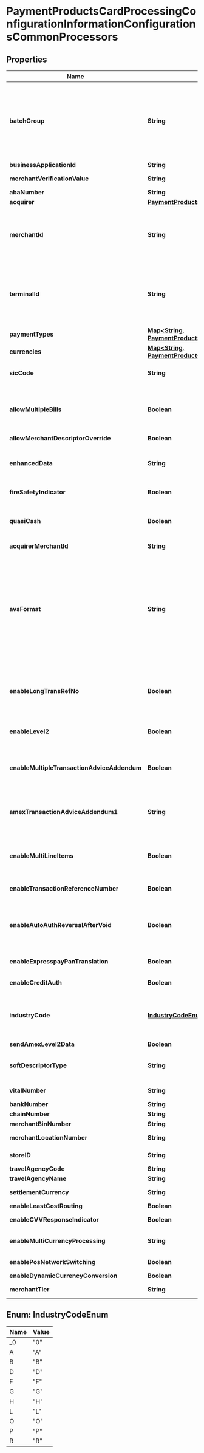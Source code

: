
# PaymentProductsCardProcessingConfigurationInformationConfigurationsCommonProcessors

## Properties
Name | Type | Description | Notes
------------ | ------------- | ------------- | -------------
**batchGroup** | **String** | Determines the batching group that separates merchants for special batching times. Batching groups can separate merchant batches by the following criteria:  * Timezone * Merchant deadlines * Large merchants (top 10) * Merchants with Service-Level Agreements  Applicable for Chase Paymentech Salem (chasepaymentechsalem), Streamline (streamline2), Six (six), Barclays (barclays2), Paymentech Tampa (paymentechtampa), CMCIC (cmcic), FDC Nashville (smartfdc), RUPAY, American Express Direct (amexdirect), GPN (gpn), VPC, GPX (gpx), CB2A, Barclays HISO (barclayshiso), TSYS (tsys) and FDI Global (fdiglobal) processors.  Validation details (for selected processors)...  &lt;table&gt; &lt;thead&gt;&lt;tr&gt;&lt;th&gt;Processor&lt;/th&gt;&lt;th&gt;Acceptance Type&lt;/th&gt;&lt;th&gt;Required&lt;/th&gt;&lt;/tr&gt;&lt;/thead&gt; &lt;tr&gt;&lt;td&gt;Barclays&lt;/td&gt;&lt;td&gt;cnp, cp, hybrid&lt;/td&gt;&lt;td&gt;Yes&lt;/td&gt;&lt;/tr&gt; &lt;tr&gt;&lt;td&gt;Barclays HISO&lt;/td&gt;&lt;td&gt;cnp, cp, hybrid&lt;/td&gt;&lt;td&gt;Yes&lt;/td&gt;&lt;/tr&gt; &lt;tr&gt;&lt;td&gt;American Express Direct&lt;/td&gt;&lt;td&gt;cnp, cp, hybrid&lt;/td&gt;&lt;td&gt;No&lt;/td&gt;&lt;/tr&gt; &lt;/table&gt;  |  [optional]
**businessApplicationId** | **String** | Indicates the type of money transfer used in the transaction. Applicable for VPC and GPX (gpx) processors. |  [optional]
**merchantVerificationValue** | **String** | Identify merchants that participate in Select Merchant Fee (SMF) programs. Unique to the merchant. Applicable for GPX (gpx) and VPC processors. |  [optional]
**abaNumber** | **String** | Routing Number to identify banks within the United States. Applicable for GPX (gpx) processors. |  [optional]
**acquirer** | [**PaymentProductsCardProcessingConfigurationInformationConfigurationsCommonAcquirer**](PaymentProductsCardProcessingConfigurationInformationConfigurationsCommonAcquirer.md) |  |  [optional]
**merchantId** | **String** | Merchant ID assigned by an acquirer or a processor. Should not be overriden by any other party.  Validation details (for selected processors)...  &lt;table&gt; &lt;thead&gt;&lt;tr&gt;&lt;th&gt;Processor&lt;/th&gt;&lt;th&gt;Acceptance Type&lt;/th&gt;&lt;th&gt;Required&lt;/th&gt;&lt;th&gt;Min. Length&lt;/th&gt;&lt;th&gt;Max. Length&lt;/th&gt;&lt;th&gt;Regex&lt;/th&gt;&lt;/tr&gt;&lt;/thead&gt; &lt;tr&gt;&lt;td&gt;Barclays HISO&lt;/td&gt;&lt;td&gt;cp, cnp, hybrid&lt;/td&gt;&lt;td&gt;Yes&lt;/td&gt;&lt;td&gt;1&lt;/td&gt;&lt;td&gt;15&lt;/td&gt;&lt;td&gt;^[0-9a-zA-Z]+$&lt;/td&gt;&lt;/tr&gt; &lt;tr&gt;&lt;td&gt;Barclays&lt;/td&gt;&lt;td&gt;cp, cnp, hybrid&lt;/td&gt;&lt;td&gt;Yes&lt;/td&gt;&lt;td&gt;1&lt;/td&gt;&lt;td&gt;11&lt;/td&gt;&lt;td&gt;^[0-9a-zA-Z]+$&lt;/td&gt;&lt;/tr&gt; &lt;/table&gt;  | 
**terminalId** | **String** | The &#39;Terminal Id&#39; aka TID, is an identifier used for with your payments processor. Depending on the processor and payment acceptance type this may also be the default Terminal ID used for Card Present and Virtual Terminal transactions.  Validation details (for selected processors)...  &lt;table&gt; &lt;thead&gt;&lt;tr&gt;&lt;th&gt;Processor&lt;/th&gt;&lt;th&gt;Acceptance Type&lt;/th&gt;&lt;th&gt;Required&lt;/th&gt;&lt;th&gt;Min. Length&lt;/th&gt;&lt;th&gt;Max. Length&lt;/th&gt;&lt;th&gt;Regex&lt;/th&gt;&lt;/tr&gt;&lt;/thead&gt; &lt;tr&gt;&lt;td&gt;Barclays HISO&lt;/td&gt;&lt;td&gt;cnp, hybrid&lt;/td&gt;&lt;td&gt;Yes&lt;/td&gt;&lt;td&gt;1&lt;/td&gt;&lt;td&gt;16&lt;/td&gt;&lt;td&gt;^[0-9a-zA-Z]+$&lt;/td&gt;&lt;/tr&gt; &lt;tr&gt;&lt;td&gt;Barclays HISO&lt;/td&gt;&lt;td&gt;cp&lt;/td&gt;&lt;td&gt;No&lt;/td&gt;&lt;td&gt;1&lt;/td&gt;&lt;td&gt;16&lt;/td&gt;&lt;td&gt;^[0-9a-zA-Z]+$&lt;/td&gt;&lt;/tr&gt; &lt;/table&gt;  |  [optional]
**paymentTypes** | [**Map&lt;String, PaymentProductsCardProcessingConfigurationInformationConfigurationsCommonPaymentTypes&gt;**](PaymentProductsCardProcessingConfigurationInformationConfigurationsCommonPaymentTypes.md) | Valid values are: * VISA * MASTERCARD * AMERICAN_EXPRESS * CUP * EFTPOS * DINERS_CLUB * DISCOVER * JCB  |  [optional]
**currencies** | [**Map&lt;String, PaymentProductsCardProcessingConfigurationInformationConfigurationsCommonCurrencies1&gt;**](PaymentProductsCardProcessingConfigurationInformationConfigurationsCommonCurrencies1.md) | Three-character [ISO 4217 ALPHA-3 Standard Currency Codes.](http://apps.cybersource.com/library/documentation/sbc/quickref/currencies.pdf) |  [optional]
**sicCode** | **String** | The Standard Industrial Classification (SIC) are four-digit codes that categorize the industries that companies belong to based on their business activities. Standard Industrial Classification codes were mostly replaced by the six-digit North American Industry Classification System (NAICS). Applicable for VPC and GPX (gpx) processors. |  [optional]
**allowMultipleBills** | **Boolean** | Allows multiple captures for a single authorization transaction. Applicable for Paymentech Tampa (paymentechtampa), VPC, American Express Direct (amexdirect) and GPX (gpx) processors.  Validation details (for selected processors)...  &lt;table&gt; &lt;thead&gt;&lt;tr&gt;&lt;th&gt;Processor&lt;/th&gt;&lt;th&gt;Acceptance Type&lt;/th&gt;&lt;th&gt;Required&lt;/th&gt;&lt;th&gt;Default Value&lt;/th&gt;&lt;/tr&gt;&lt;/thead&gt; &lt;tr&gt;&lt;td&gt;American Express Direct&lt;/td&gt;&lt;td&gt;cp, hybrid&lt;/td&gt;&lt;td&gt;Yes&lt;/td&gt;&lt;td&gt;No&lt;/td&gt;&lt;/tr&gt; &lt;tr&gt;&lt;td&gt;American Express Direct&lt;/td&gt;&lt;td&gt;cnp&lt;/td&gt;&lt;td&gt;No&lt;/td&gt;&lt;td&gt;No&lt;/td&gt;&lt;/tr&gt; &lt;/table&gt;  |  [optional]
**allowMerchantDescriptorOverride** | **Boolean** | Enables partner to enable/disable merchant descriptors values. Applicable for VPC, EFTPOS and CUP processors. |  [optional]
**enhancedData** | **String** | To enable airline transactions. Applicable for TSYS (tsys), VPC, Elavon Americas (elavonamericas), FDI Global (fdiglobal), GPX (gpx), Barclays (barclays2) and American Express Direct (amexdirect) processors.  Validation details (for selected processors)...  &lt;table&gt; &lt;thead&gt;&lt;tr&gt;&lt;th&gt;Processor&lt;/th&gt;&lt;th&gt;Acceptance Type&lt;/th&gt;&lt;th&gt;Required&lt;/th&gt;&lt;/tr&gt;&lt;/thead&gt; &lt;tr&gt;&lt;td&gt;Barclays&lt;/td&gt;&lt;td&gt;cnp, cp, hybrid&lt;/td&gt;&lt;td&gt;No&lt;/td&gt;&lt;/tr&gt; &lt;tr&gt;&lt;td&gt;American Express Direct&lt;/td&gt;&lt;td&gt;cp, cnp, hybrid&lt;/td&gt;&lt;td&gt;No&lt;/td&gt;&lt;/tr&gt; &lt;/table&gt;  |  [optional]
**fireSafetyIndicator** | **Boolean** | Indicates whether the merchant is compliant with Hotel and Motel Fire Safety Act of 1990. Applicable for GPX (gpx) and VPC processors. |  [optional]
**quasiCash** | **Boolean** | To enable quasi-cash transactions. A quasi-cash transaction is a cash-like transaction for the sale of items that are directly convertible to cash, such as:- Casino gaming chips, Money orders, Wire transfers.  Applicable for GPX (gpx), TSYS (tsys), Barclays (barclays2) and VPC processors.  Validation details (for selected processors)...  &lt;table&gt; &lt;thead&gt;&lt;tr&gt;&lt;th&gt;Processor&lt;/th&gt;&lt;th&gt;Acceptance Type&lt;/th&gt;&lt;th&gt;Required&lt;/th&gt;&lt;th&gt;Default Value&lt;/th&gt;&lt;/tr&gt;&lt;/thead&gt; &lt;tr&gt;&lt;td&gt;Barclays&lt;/td&gt;&lt;td&gt;cnp, cp, hybrid&lt;/td&gt;&lt;td&gt;No&lt;/td&gt;&lt;td&gt;No&lt;/td&gt;&lt;/tr&gt; &lt;/table&gt;  |  [optional]
**acquirerMerchantId** | **String** | Identifier assigned by the acquirer. Applicable for RUPAY, VPC and Six (six) processors. |  [optional]
**avsFormat** | **String** | Enables Enhanced AVS/Automated Address Verification Plus (AAV+).  Valid values: \&quot;basic\&quot; - Standard address verification system.   When a processor supports AVS for a transaction&#39;s card type, the issuing bank uses AVS to confirm that the customer has provided the correct billing address.   When a customer provides incorrect information, the transaction might be fraudulent. \&quot;basic + name\&quot; - Enhanced address verification system.   Consists of the standard AVS functionality plus verification of some additional fields.   The additional fields that are verified for Enhanced AVS are:   - customer_firstname   - customer_lastname \&quot;basic + name + shipto\&quot; - Automated address verification plus.   Consists of the Enhanced AVS functionality plus verification of some additional fields.   AAV+ intended for merchants who deliver physical goods to a different address than the billing address.   AAV+ verifies the additional fields only when the standard and Enhanced AVS tests pass first.   For information about Enhanced AVS - The additional fields that are verified for AAV+ are:   - ship_to_firstname   - ship_to_lastname   - ship_to_address1   - ship_to_country   - ship_to_zip   - ship_to_phone   - customer_phone(American Express Direct only)  Applicable for American Express Direct (amexdirect) processor.  Validation details (for selected processors)...  &lt;table&gt; &lt;thead&gt;&lt;tr&gt;&lt;th&gt;Processor&lt;/th&gt;&lt;th&gt;Acceptance Type&lt;/th&gt;&lt;th&gt;Required&lt;/th&gt;&lt;th&gt;Default Value&lt;/th&gt;&lt;/tr&gt;&lt;/thead&gt; &lt;tr&gt;&lt;td&gt;American Express Direct&lt;/td&gt;&lt;td&gt;cnp, cp, hybrid&lt;/td&gt;&lt;td&gt;Yes&lt;/td&gt;&lt;td&gt;basic&lt;/td&gt;&lt;/tr&gt; &lt;/table&gt;  |  [optional]
**enableLongTransRefNo** | **Boolean** | Amex Direct specific merchant config value which determines what length (either 9 or Unique 12-char reference number) of reference number will be CYBS generated if the merchant does not pass in a trans_ref_no. Can be any combination of alpha, numeric and special characters, and/or binary data in hexadecimal.  Applicable for American Express Direct (amexdirect) processor.  Validation details (for selected processors)...  &lt;table&gt; &lt;thead&gt;&lt;tr&gt;&lt;th&gt;Processor&lt;/th&gt;&lt;th&gt;Acceptance Type&lt;/th&gt;&lt;th&gt;Required&lt;/th&gt;&lt;th&gt;Default Value&lt;/th&gt;&lt;/tr&gt;&lt;/thead&gt; &lt;tr&gt;&lt;td&gt;American Express Direct&lt;/td&gt;&lt;td&gt;cp, cnp, hybrid&lt;/td&gt;&lt;td&gt;No&lt;/td&gt;&lt;td&gt;No&lt;/td&gt;&lt;/tr&gt; &lt;/table&gt;  |  [optional]
**enableLevel2** | **Boolean** | Field that indicates whether merchant will send level 2 data for Amex cards. Applicable for American Express Direct (amexdirect) processor.  Validation details (for selected processors)...  &lt;table&gt; &lt;thead&gt;&lt;tr&gt;&lt;th&gt;Processor&lt;/th&gt;&lt;th&gt;Acceptance Type&lt;/th&gt;&lt;th&gt;Required&lt;/th&gt;&lt;th&gt;Default Value&lt;/th&gt;&lt;/tr&gt;&lt;/thead&gt; &lt;tr&gt;&lt;td&gt;American Express Direct&lt;/td&gt;&lt;td&gt;cp, cnp, hybrid&lt;/td&gt;&lt;td&gt;No&lt;/td&gt;&lt;td&gt;No&lt;/td&gt;&lt;/tr&gt; &lt;/table&gt;  |  [optional]
**enableMultipleTransactionAdviceAddendum** | **Boolean** | This flag related to multiple transaction advice addendum field. It is used to display descriptive information about a transaction on customer&#39;s American Express card statement. Applicable for American Express Direct (amexdirect) processor.  Validation details (for selected processors)...  &lt;table&gt; &lt;thead&gt;&lt;tr&gt;&lt;th&gt;Processor&lt;/th&gt;&lt;th&gt;Acceptance Type&lt;/th&gt;&lt;th&gt;Required&lt;/th&gt;&lt;th&gt;Default Value&lt;/th&gt;&lt;/tr&gt;&lt;/thead&gt; &lt;tr&gt;&lt;td&gt;American Express Direct&lt;/td&gt;&lt;td&gt;cp, cnp, hybrid&lt;/td&gt;&lt;td&gt;No&lt;/td&gt;&lt;td&gt;No&lt;/td&gt;&lt;/tr&gt; &lt;/table&gt;  |  [optional]
**amexTransactionAdviceAddendum1** | **String** | Advice addendum field. It is used to display descriptive information about a transaction on customer&#39;s American Express card statement. Applicable for TSYS (tsys), FDI Global (fdiglobal) and American Express Direct (amexdirect) processors.  Validation details (for selected processors)...  &lt;table&gt; &lt;thead&gt;&lt;tr&gt;&lt;th&gt;Processor&lt;/th&gt;&lt;th&gt;Acceptance Type&lt;/th&gt;&lt;th&gt;Required&lt;/th&gt;&lt;th&gt;Min. Length&lt;/th&gt;&lt;th&gt;Max. Length&lt;/th&gt;&lt;th&gt;Regex&lt;/th&gt;&lt;/tr&gt;&lt;/thead&gt; &lt;tr&gt;&lt;td&gt;American Express Direct&lt;/td&gt;&lt;td&gt;cnp, cp, hybrid&lt;/td&gt;&lt;td&gt;No&lt;/td&gt;&lt;td&gt;1&lt;/td&gt;&lt;td&gt;40&lt;/td&gt;&lt;td&gt;^[0-9a-zA-Z&amp;#92;-\\s.]+$&lt;/td&gt;&lt;/tr&gt; &lt;/table&gt;  |  [optional]
**enableMultiLineItems** | **Boolean** | This flag is related to offer/line item details to be included instead of sending one line item, and a grand total. Example, offer0, offer 1...offer n. Applicable for American Express Direct (amexdirect) and Elavon Americas (elavonamericas) processors.  Validation details (for selected processors)...  &lt;table&gt; &lt;thead&gt;&lt;tr&gt;&lt;th&gt;Processor&lt;/th&gt;&lt;th&gt;Acceptance Type&lt;/th&gt;&lt;th&gt;Required&lt;/th&gt;&lt;th&gt;Default Value&lt;/th&gt;&lt;/tr&gt;&lt;/thead&gt; &lt;tr&gt;&lt;td&gt;American Express Direct&lt;/td&gt;&lt;td&gt;cp, cnp, hybrid&lt;/td&gt;&lt;td&gt;No&lt;/td&gt;&lt;td&gt;No&lt;/td&gt;&lt;/tr&gt; &lt;/table&gt;  |  [optional]
**enableTransactionReferenceNumber** | **Boolean** | To enable merchant to send in transaction reference number (unique reconciliation ID). Applicable for VPC, Vero (vero), FDI Global (fdiglobal), Six (six), CB2A, CUP, VPC, Chase Paymentech Salem (chasepaymentechsalem), Fiserv (fiserv), Elavon Americas (elavonamericas) and EFTPOS processors. |  [optional]
**enableAutoAuthReversalAfterVoid** | **Boolean** | Enables to meet the Visa mandate requirements to reverse unused authorizations, benefitting the customer by releasing the hold on unused credit card funds. Applicable for CB2A, Elavon Americas (elavonamericas), Six (six), VPC and American Express Direct (amexdirect) processors.  Validation details (for selected processors)...  &lt;table&gt; &lt;thead&gt;&lt;tr&gt;&lt;th&gt;Processor&lt;/th&gt;&lt;th&gt;Acceptance Type&lt;/th&gt;&lt;th&gt;Required&lt;/th&gt;&lt;th&gt;Default Value&lt;/th&gt;&lt;/tr&gt;&lt;/thead&gt; &lt;tr&gt;&lt;td&gt;American Express Direct&lt;/td&gt;&lt;td&gt;cp, cnp, hybrid&lt;/td&gt;&lt;td&gt;No&lt;/td&gt;&lt;td&gt;No&lt;/td&gt;&lt;/tr&gt; &lt;/table&gt;  |  [optional]
**enableExpresspayPanTranslation** | **Boolean** | When this is enabled, authorization responses from American Express expresspay transactions include the Primary Account Number (PAN) and expiration date of the card. Applicable for American Express Direct (amexdirect) processor. |  [optional]
**enableCreditAuth** | **Boolean** | Authorizes a credit. Reduces refund chargebacks and prevents customers from seeing the online update for credits which are otherwise offline settlements. |  [optional]
**industryCode** | [**IndustryCodeEnum**](#IndustryCodeEnum) | Field used to identify the industry type of the merchant submitting the authorization request.  Valid values: &#x60;0&#x60; – unknown or unsure &#x60;A&#x60; – auto rental (EMV supported) &#x60;B&#x60; – bank/financial institution (EMV supported) &#x60;D&#x60; – direct marketing &#x60;F&#x60; – food/restaurant (EMV supported) &#x60;G&#x60; – grocery store/super market (EMV supported) &#x60;H&#x60; – hotel (EMV supported) &#x60;L&#x60; – limited amount terminal (EMV supported) &#x60;O&#x60; – oil company/automated fueling system (EMV supported) &#x60;P&#x60; – passenger transport (EMV supported) &#x60;R&#x60; – retail (EMV supported) Applicable for TSYS (tsys), RUPAY and Elavon Americas (elavonamericas) processors.  |  [optional]
**sendAmexLevel2Data** | **Boolean** | Field that indicates whether merchant will send level 2 data for Amex cards. Applicable for TSYS (tsys) processor. |  [optional]
**softDescriptorType** | **String** | A soft descriptor is a text, rendered on a cardholder&#39;s statement, describing a particular product or service, purchased by the cardholder. Descriptors are intended to help the cardholder identify the products or services purchased. Valid values: &#x60;1&#x60; - trans_ref_no &#x60;2&#x60; - merchant_descriptor &#x60;3&#x60; - trans_ref_no and merchant_descriptor Applicable for TSYS (tsys) processor.  |  [optional]
**vitalNumber** | **String** | V-number provided by TSYS info. The leading &#x60;V&#x60; must be replaced by a &#x60;7&#x60;. For example, replace &#x60;V1234567&#x60; with &#x60;71234567&#x60;. Applicable for TSYS (tsys) processor. |  [optional]
**bankNumber** | **String** | 6 digit agent bank number provided by acquirer. Applicable for TSYS (tsys) processor. |  [optional]
**chainNumber** | **String** | 6 digit chain number provided by acquirer. Applicable for TSYS (tsys) processor. |  [optional]
**merchantBinNumber** | **String** | 6 digits acquirer bank identification number. Applicable for TSYS (tsys) processor. |  [optional]
**merchantLocationNumber** | **String** | 5 digit merchant location number. Unless otherwise specified by merchant&#39;s bank or processor, this field should default to 00001. Applicable for TSYS (tsys) processor. |  [optional]
**storeID** | **String** | 4 digits number used to identify a specific merchant store location within the member systems. Applicable for TSYS (tsys) processor. |  [optional]
**travelAgencyCode** | **String** | Contains travel agency code if airline ticket was issued by a travel agency. Applicable for TSYS (tsys) processor. |  [optional]
**travelAgencyName** | **String** | Contains travel agency name if airline ticket was issued by travel agency. Applicable for TSYS (tsys) processor. |  [optional]
**settlementCurrency** | **String** | This field is used to indicate Merchant&#39;s settlement currency. [ISO 4217 ALPHA-3 Standard Currency Codes] Applicable for TSYS (tsys) and Streamline (streamline2) processors. |  [optional]
**enableLeastCostRouting** | **Boolean** | Indicates whether Least Cost Routing is enabled. Applicable for EFTPOS and CUP processors. |  [optional]
**enableCVVResponseIndicator** | **Boolean** | This field denotes EFTPOS Merchant&#39;s choice of receiving CVV Processing Response in return. Applicable for EFTPOS processors. |  [optional]
**enableMultiCurrencyProcessing** | **String** | Applicable for Barclays (barclays2) processor.  Validation details (for selected processors)...  &lt;table&gt; &lt;thead&gt;&lt;tr&gt;&lt;th&gt;Processor&lt;/th&gt;&lt;th&gt;Acceptance Type&lt;/th&gt;&lt;th&gt;Required&lt;/th&gt;&lt;th&gt;Default Value&lt;/th&gt;&lt;/tr&gt;&lt;/thead&gt; &lt;tr&gt;&lt;td&gt;Barclays&lt;/td&gt;&lt;td&gt;cnp, cp, hybrid&lt;/td&gt;&lt;td&gt;No&lt;/td&gt;&lt;td&gt;Yes&lt;/td&gt;&lt;/tr&gt; &lt;/table&gt;  |  [optional]
**enablePosNetworkSwitching** | **Boolean** | ‘POS Network Switching&#39; or ‘Alternate Routing&#39; means merchant can process PIN Debit transactions without a PIN. Set the value to ‘Yes&#39; if it is supported. Applicable for FDI Global (fdiglobal) processor. |  [optional]
**enableDynamicCurrencyConversion** | **Boolean** | Enable dynamic currency conversion for a merchant. |  [optional]
**merchantTier** | **String** | Merchant Tier defines the type of merchant, the numeric Merchant Tier value is allocated by EFTPOS. Applicable for EFTPOS processors. |  [optional]


<a name="IndustryCodeEnum"></a>
## Enum: IndustryCodeEnum
Name | Value
---- | -----
_0 | &quot;0&quot;
A | &quot;A&quot;
B | &quot;B&quot;
D | &quot;D&quot;
F | &quot;F&quot;
G | &quot;G&quot;
H | &quot;H&quot;
L | &quot;L&quot;
O | &quot;O&quot;
P | &quot;P&quot;
R | &quot;R&quot;



